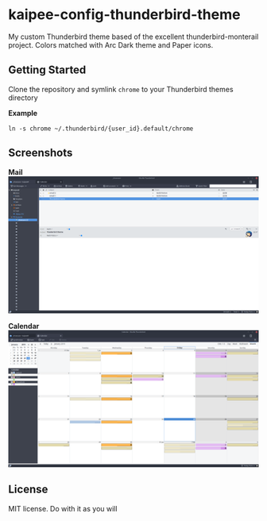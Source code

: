 # kaipee-config-thunderbird-theme

My custom Thunderbird theme based of the excellent thunderbird-monterail project.
Colors matched with Arc Dark theme and Paper icons.

## Getting Started

Clone the repository and symlink `chrome` to your Thunderbird themes directory

**Example**
```
ln -s chrome ~/.thunderbird/{user_id}.default/chrome
```

## Screenshots

**Mail**
![Kaipee Thuderbird Mail theme](chrome/screenshots/kaipee_mail.png?raw=true)

**Calendar**
![Kaipee Thuderbird Calendar theme](chrome/screenshots/kaipee_calendar.png?raw=true)

## License

MIT license. Do with it as you will
